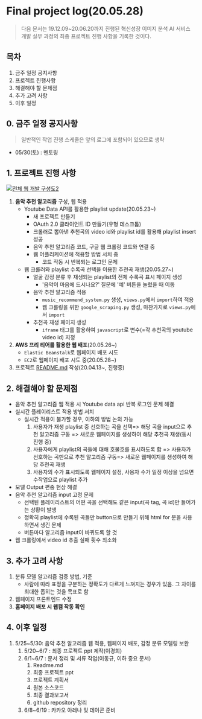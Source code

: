 # Final project log(20.05.28)

> 다음 문서는 19.12.09~20.06.20까지 진행된 혁신성장 이미지 분석 AI 서비스 개발 실무 과정의 최종 프로젝트 진행 사항을 기록한 것이다.

## 목차

1. 금주 일정 공지사항
2. 프로젝트 진행사항
3. 해결해야 할 문제점
4. 추가 고려 사항
5. 이후 일정

## 0. 금주 일정 공지사항

> 일반적인 작업 진행 스케줄은 앞의 로그에 포함되어 있으므로 생략

- 05/30(토) : 멘토링

## 1. 프로젝트 진행 사항

[![전체 웹 개발 구성도2](https://user-images.githubusercontent.com/58945760/83135762-4dd4b600-a121-11ea-9699-e58cbcad6e23.PNG)](https://user-images.githubusercontent.com/58945760/83135762-4dd4b600-a121-11ea-9699-e58cbcad6e23.PNG)

1. **음악 추천 알고리즘** 구성, 웹 적용
   - Youtube Data API를 활용한 playlist update(20.05.23~)
     - 새 프로젝트 만들기
     - OAuth 2.0 클라이언트 ID 만들기(유형 데스크톱)
     - 크롤러로 뽑아낸 추천곡의 video id와 playlist id를 활용해 playlist insert 성공
     - 음악 추천 알고리즘 코드, 구글 웹 크롤링 코드와 연결 중
     - 웹 어플리케이션에 적용할 방법 서치 중
       - 코드 작동 시 반복되는 로그인 문제
   - 웹 크롤러와 playlist 수록곡 선택을 이용한 추천곡 재생(20.05.27~)
     - 얼굴 감정 분류 후 재생되는 playlist의 전체 수록곡 표시 페이지 생성
       - '음악이 마음에 드시나요?' 질문에 '예' 버튼을 눌렀을 때 이동
     - 음악 추천 알고리즘 적용
       - `music_recommend_system.py` 생성, `views.py`에서 `import`하여 적용
       - 웹 크롤링을 위한 `google_scraping.py` 생성, 마찬가지로 `views.py`에서 `import`
     - 추천곡 재생 페이지 생성
       - `iframe` 태그를 활용하여 `javascript`로 변수(=각 추천곡의 youtube video id) 지정
2. **AWS 프리 티어를 활용한 웹 배포**(20.05.26~)
   - `Elastic Beanstalk`로 웹페이지 배포 시도
   - `EC2`로 웹페이지 배포 시도 중(20.05.28~)
3. 프로젝트 [README.md](https://github.com/dannylee93/Emotion-Recognition/blob/master/README.md#emotion-recognition) 작성(20.04.13~, 진행중)

## 2. 해결해야 할 문제점

- 음악 추천 알고리즘 웹 적용 시 Youtube data api 반복 로그인 문제 해결
- 실시간 플레이리스트 적용 방법 서치
  - 실시간 적용이 불가할 경우, 이하의 방법 논의 가능
    1. 사용자가 재생 playlist 중 선호하는 곡을 선택=> 해당 곡을 input으로 추천 알고리즘 구동 => 새로운 웹페이지를 생성하여 해당 추천곡 재생(동시 진행 중)
    2. 사용자에게 playlist의 곡들에 대해 호불호를 표시하도록 함 => 사용자가 선호하는 곡만으로 추천 알고리즘 구동=> 새로운 웹페이지를 생성하여 해당 추천곡 재생
    3. 사용자의 수가 표시되도록 웹페이지 설정, 사용자 수가 일정 이상을 넘으면 수작업으로 playlist 추가
- 모델 Output 편중 현상 해결
- 음악 추천 알고리즘 input 고정 문제
  - 선택된 플레이리스트의 어떤 곡을 선택해도 같은 input(곡 tag, 곡 id)만 들어가는 상황이 발생
  - 정확히 playlist에 수록된 곡들만 button으로 만들기 위해 html for 문을 사용하면서 생긴 문제
  - 버튼마다 알고리즘 input이 바뀌도록 할 것
- 웹 크롤링에서 video id 추출 실패 횟수 최소화

## 3. 추가 고려 사항

1. 분류 모델 알고리즘 검증 방법, 기준
   - 사람에 따라 표정을 구분하는 정확도가 다르게 느껴지는 경우가 있음. 그 차이를 최대한 좁히는 것을 목표로 함
2. 웹페이지 프론트엔드 수정
3. **홈페이지 배포 시 웹캠 작동 확인**

## 4. 이후 일정

1. 5/25~5/30: 음악 추천 알고리즘 웹 적용, 웹페이지 배포, 감정 분류 모델링 보완
   1. 5/20~6/7 : 최종 프로젝트 ppt 제작(이경희)
   2. 6/1~6/7 : 문서 정리 및 서류 작업(이동규, 이하 중요 문서)
      1. Readme.md
      2. 최종 프로젝트 ppt
      3. 프로젝트 계획서
      4. 원본 소스코드
      5. 최종 결과보고서
      6. github repository 정리
   3. 6/8~6/19 : 카카오 아레나 및 데이콘 준비